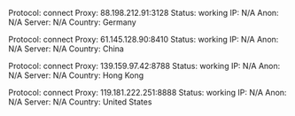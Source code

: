 Protocol: connect
Proxy: 88.198.212.91:3128
Status: working
IP: N/A
Anon: N/A
Server: N/A
Country: Germany

Protocol: connect
Proxy: 61.145.128.90:8410
Status: working
IP: N/A
Anon: N/A
Server: N/A
Country: China

Protocol: connect
Proxy: 139.159.97.42:8788
Status: working
IP: N/A
Anon: N/A
Server: N/A
Country: Hong Kong

Protocol: connect
Proxy: 119.181.222.251:8888
Status: working
IP: N/A
Anon: N/A
Server: N/A
Country: United States

